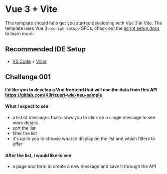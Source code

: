 # Vue 3 + Vite

This template should help get you started developing with Vue 3 in Vite. The template uses Vue 3 `<script setup>` SFCs, check out the [script setup docs](https://v3.vuejs.org/api/sfc-script-setup.html#sfc-script-setup) to learn more.

## Recommended IDE Setup

- [VS Code](https://code.visualstudio.com/) + [Volar](https://marketplace.visualstudio.com/items?itemName=Vue.volar)

## Challenge 001

#### I'd like you to develop a Vue frontend that will use the data from this API https://gitlab.com/Kjir/zueri-wie-neu-sample

#### What I expect to see
- a list of messages that allows you to click on a single message to see more details
- sort the list
- filter the list
- it's up to you to choose what to display on the list and which filters to offer

#### After the list, I would like to see
- a page and form to create a new message and save it through the API